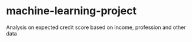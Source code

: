 # machine-learning-project
Analysis on expected credit score based on income, profession and other data
